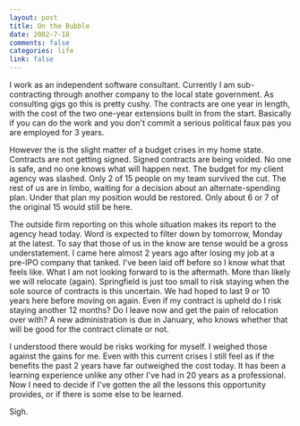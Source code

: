 ```yaml
--- 
layout: post
title: On the Bubble
date: 2002-7-18
comments: false
categories: life
link: false
---
```

I work as an independent software consultant. Currently I am sub-contracting through another company to the local state government. As consulting gigs go this is pretty cushy. The contracts are one year in length, with the cost of the two one-year extensions built in from the start. Basically if you can do the work and you don't commit a serious political faux pas you are employed for 3 years.

However the is the slight matter of a budget crises in my home state. Contracts are not getting signed. Signed contracts are being voided. No one is safe, and no one knows what will happen next. The budget for my client agency was slashed. Only 2 of 15 people on my team survived the cut. The rest of us are in limbo, waiting for a decision about an alternate-spending plan. Under that plan my position would be restored. Only about 6 or 7 of the original 15 would still be here.

The outside firm reporting on this whole situation makes its report to the agency head today. Word is expected to filter down by tomorrow, Monday at the latest. To say that those of us in the know are tense would be a gross understatement. I came here almost 2 years ago after losing my job at a pre-IPO company that tanked. I've been laid off before so I know what that feels like. What I am not looking forward to is the aftermath. More than likely we will relocate (again). Springfield is just too small to risk staying when the sole source of contracts is this uncertain. We had hoped to last 9 or 10 years here before moving on again. Even if my contract is upheld do I risk staying another 12 months? Do I leave now and get the pain of relocation over with? A new administration is due in January, who knows whether that will be good for the contract climate or not.

I understood there would be risks working for myself. I weighed those against the gains for me. Even with this current crises I still feel as if the benefits the past 2 years have far outweighed the cost today. It has been a learning experience unlike any other I've had in 20 years as a professional. Now I need to decide if I've gotten the all the lessons this opportunity provides, or if there is some else to be learned.

Sigh.
